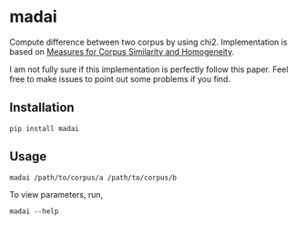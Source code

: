 # madai

Compute difference between two corpus by using chi2.
Implementation is based on [Measures for Corpus Similarity and Homogeneity](https://aclanthology.org/W98-1506).

I am not fully sure if this implementation is perfectly follow this paper.
Feel free to make issues to point out some problems if you find.

## Installation

```
pip install madai
```

## Usage

```
madai /path/to/corpus/a /path/to/corpus/b
```

To view parameters, run,
```
madai --help
```
